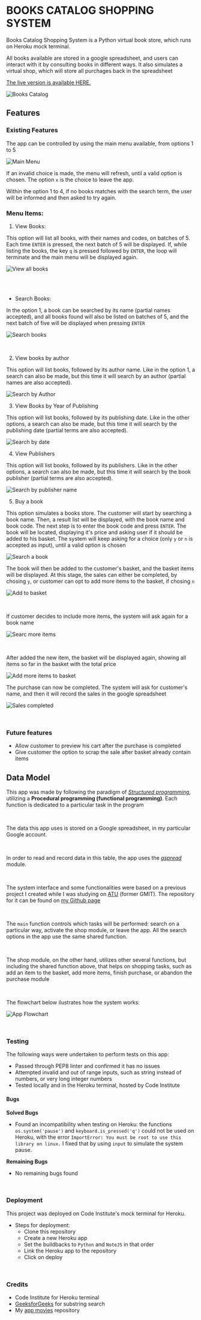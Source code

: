 # BOOKS CATALOG SHOPPING SYSTEM

Books Catalog Shopping System is a Python virtual book store, which runs on Heroku mock terminal.

All books available are stored in a google spreadsheet, and users can interact with it by consulting books in different ways. It also simulates a virtual shop, which will store all purchages back in the spreadsheet

[The live version is available HERE.](https://books-catalog-shopping-system.herokuapp.com/)

![Books Catalog](https://raw.githubusercontent.com/thenriq/thenriq-code-institute_project3/main/assets/readme_images/Am_I_Responsive_.png)

## Features

### Existing Features

The app can be controlled by using the main menu available, from options 1 to 5

![Main Menu](https://raw.githubusercontent.com/thenriq/thenriq-code-institute_project3/main/assets/readme_images/main_menu.png)

If an invalid choice is made, the menu will refresh, until a valid option is chosen. The option `x` is the choice to leave the app.

Within the option 1 to 4, if no books matches with the search term, the user will be informed and then asked to try again.

### Menu Items:

1. View Books:

This option will list all books, with their names and codes, on batches of 5. Each time `ENTER` is pressed, the next batch of 5 will be displayed. If, while listing the books, the key `q` is pressed followed by `ENTER`, the loop will terminate and the main menu will be displayed again.

![View all books](https://github.com/thenriq/thenriq-code-institute_project3/blob/main/assets/readme_images/menu_item_1.png?raw=true)

<br>

<br>

- Search Books:

In the option 1, a book can be searched by its name (partial names accepted), and all books found will also be listed on batches of 5, and the next batch of five will be displayed when pressing `ENTER`

![Search books](https://github.com/thenriq/thenriq-code-institute_project3/blob/main/assets/readme_images/menu_item_1_search.png?raw=true)

<br>

2. View books by author

This option will list books, followed by its author name. Like in the option 1, a search can also be made, but this time it will search by an author (partial names are also accepted).

![Search by Author](https://github.com/thenriq/thenriq-code-institute_project3/blob/main/assets/readme_images/menu_item_2_search.png?raw=true)

3. View Books by Year of Publishing

This option will list books, followed by its publishing date. Like in the other options, a search can also be made, but this time it will search by the publishing date (partial terms are also accepted).

![Search by date](https://github.com/thenriq/thenriq-code-institute_project3/blob/main/assets/readme_images/menu_item_3_search.png?raw=true)

4. View Publishers

This option will list books, followed by its publishers. Like in the other options, a search can also be made, but this time it will search by the book publisher (partial terms are also accepted).

![Search by publisher name](https://github.com/thenriq/thenriq-code-institute_project3/blob/main/assets/readme_images/menu_item_4_search.png?raw=true)

5. Buy a book

This option simulates a books store. The customer will start by searching a book name. Then, a result list will be displayed, with the book name and book code. The next step is to enter the book code and press `ENTER`. The book will be located, displaying it's price and asking user if it should be added to his basket. The system will keep asking for a choice (only `y` or `n` is accepted as input), until a valid option is chosen

![Search a book](https://github.com/thenriq/thenriq-code-institute_project3/blob/main/assets/readme_images/menu_item_5_search_and_buying.png?raw=true)

The book will then be added to the customer's basket, and the basket items will be displayed. At this stage, the sales can either be completed, by chosing `y`, or customer can opt to add more items to the basket, if chosing `n`

![Add to basket](https://github.com/thenriq/thenriq-code-institute_project3/blob/main/assets/readme_images/menu_item_5_add_basket.png?raw=true)

<br>

If customer decides to include more items, the system will ask again for a book name

![Searc more items](https://github.com/thenriq/thenriq-code-institute_project3/blob/main/assets/readme_images/menu_item_5_add_more_items.png?raw=true)

<br>

After added the new item, the basket will be displayed again, showing all items so far in the basket with the total price

![Add more items to basket](https://github.com/thenriq/thenriq-code-institute_project3/blob/main/assets/readme_images/menu_item_5_basket_updated.png?raw=true)

The purchase can now be completed. The system will ask for customer's name, and then it will record the sales in the google spreadsheet

![Sales completed](https://github.com/thenriq/thenriq-code-institute_project3/blob/main/assets/readme_images/menu_item_5_purchase_complete.png?raw=true)

<br>

### Future features

* Allow customer to preview his cart after the purchase is completed
* Give customer the option to scrap the sale after basket already contain items

## Data Model

This app was made by following the paradigm  of *[Structured programming](https://www.techtarget.com/searchsoftwarequality/definition/structured-programming-modular-programming)*, utilizing a **Procedural programming (functional programming)**. Each function is dedicated to a particular task in the program

<br>

The data this app uses is stored on a Google spreadsheet, in my particular Google account.

<br>

In order to read and record data in this table, the app uses the *[gspread](https://docs.gspread.org/en/v5.7.0/)* module.

<br>

The system interface and some functionalities were based on a previous project I created while I was studying on [ATU](https://www.atu.ie/) (former GMIT). The repository for it can be found on [my Github page](https://github.com/thenriq/PythonApp-Movies)

<br>

The `main` function controls which tasks will be performed: search on a particular way, activate the shop module, or leave the app. All the search options in the app use the same shared function. 

<br>

The shop module, on the other hand, utilizes other several functions, but including the shared function above, that helps on shopping tasks, such as add an item to the basket, add more items, finish purchase, or abandon the purchase module

<br>

The flowchart below ilustrates how the system works:

![App Flowchart](https://github.com/thenriq/thenriq-code-institute_project3/blob/main/assets/readme_images/app_flowchart.png?raw=true)

<br>

### Testing

The following ways were undertaken to perform tests on this app:

* Passed through PEP8 linter and confirmed it has no issues
* Attempted invalid and out of range inputs, such as string instead of numbers, or very long integer numbers
* Tested locally and in the Heroku terminal, hosted by Code Institute

#### Bugs

**Solved Bugs**

- Found an incompatibility when testing on Heroku: the functions `os.system('pause')` and `keyboard.is_pressed('q')` could not be used on Heroku, with the error `ImportError: You must be root to use this library on linux.`  I fixed that by using `input` to simulate the system pause.

**Remaining Bugs** 

- No remaining bugs found

<br>

### Deployment

This project was deployed on Code Institute's mock terminal for Heroku.

- Steps for deployment:
  - Clone this repository
  - Create a new Heroku app
  - Set the buildbacks to `Python` and `NoteJS` in that order
  - Link the Heroku app to the repository
  - Click on deploy

<br>

### Credits

- Code Institute for Heroku terminal
- [GeeksforGeeks](https://www.geeksforgeeks.org/python-substring-key-match-in-dictionary/) for substring search
- My [app movies](https://github.com/thenriq/PythonApp-Movies) repository